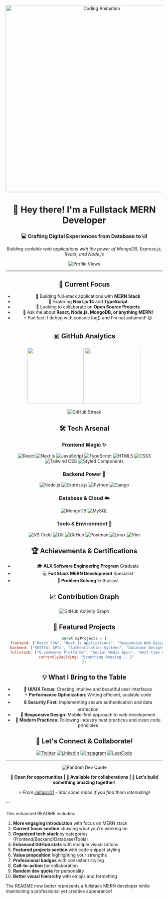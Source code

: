 <div align="center">
  <img src="https://user-images.githubusercontent.com/74038190/213910845-af37a709-8995-40d6-be59-724526e3c3d7.gif" alt="Coding Animation" width="600"/>
  
  # 🚀 Hey there! I'm a Fullstack MERN Developer
  
  ### 💻 Crafting Digital Experiences from Database to UI
  
  *Building scalable web applications with the power of MongoDB, Express.js, React, and Node.js*
  
  <img src="https://komarev.com/ghpvc/?username=initials101&color=blueviolet&style=flat-square&label=Profile+Views" alt="Profile Views"/>
  
  ---
  
  ## 🎯 Current Focus
  
  - 🔭 Building full-stack applications with **MERN Stack**
  - 🌱 Exploring **Next.js 14** and **TypeScript**
  - 👯 Looking to collaborate on **Open Source Projects**
  - 💬 Ask me about **React, Node.js, MongoDB, or anything MERN!**
  - ⚡ Fun fact: I debug with console.log() and I'm not ashamed! 😄
  
  ## 📊 GitHub Analytics
  
  <div align="center">
    <img height="180em" src="https://github-readme-stats.vercel.app/api?username=initials101&show_icons=true&theme=tokyonight&hide_border=true&count_private=true"/>
    <img height="180em" src="https://github-readme-stats.vercel.app/api/top-langs/?username=initials101&layout=compact&theme=tokyonight&hide_border=true"/>
  </div>
  
  ![GitHub Streak](https://streak-stats.demolab.com?user=initials101&theme=tokyonight&hide_border=true)
  
  ## 🛠️ Tech Arsenal
  
  ### Frontend Magic ✨
  ![React](https://img.shields.io/badge/React-61DAFB?style=for-the-badge&logo=react&logoColor=black)
  ![Next.js](https://img.shields.io/badge/Next.js-000000?style=for-the-badge&logo=next.js&logoColor=white)
  ![JavaScript](https://img.shields.io/badge/JavaScript-F7DF1E?style=for-the-badge&logo=javascript&logoColor=black)
  ![TypeScript](https://img.shields.io/badge/TypeScript-3178C6?style=for-the-badge&logo=typescript&logoColor=white)
  ![HTML5](https://img.shields.io/badge/HTML5-E34F26?style=for-the-badge&logo=html5&logoColor=white)
  ![CSS3](https://img.shields.io/badge/CSS3-1572B6?style=for-the-badge&logo=css3&logoColor=white)
  ![Tailwind CSS](https://img.shields.io/badge/Tailwind_CSS-38B2AC?style=for-the-badge&logo=tailwind-css&logoColor=white)
  ![Styled Components](https://img.shields.io/badge/styled--components-DB7093?style=for-the-badge&logo=styled-components&logoColor=white)
  
  ### Backend Power 💪
  ![Node.js](https://img.shields.io/badge/Node.js-339933?style=for-the-badge&logo=node.js&logoColor=white)
  ![Express.js](https://img.shields.io/badge/Express.js-000000?style=for-the-badge&logo=express&logoColor=white)
  ![Python](https://img.shields.io/badge/Python-3776AB?style=for-the-badge&logo=python&logoColor=white)
  ![Django](https://img.shields.io/badge/Django-092E20?style=for-the-badge&logo=django&logoColor=white)
  
  ### Database & Cloud ☁️
  ![MongoDB](https://img.shields.io/badge/MongoDB-47A248?style=for-the-badge&logo=mongodb&logoColor=white)
  ![MySQL](https://img.shields.io/badge/MySQL-4479A1?style=for-the-badge&logo=mysql&logoColor=white)
  
  ### Tools & Environment 🔧
  ![VS Code](https://img.shields.io/badge/VS_Code-007ACC?style=for-the-badge&logo=visual-studio-code&logoColor=white)
  ![Git](https://img.shields.io/badge/Git-F05032?style=for-the-badge&logo=git&logoColor=white)
  ![GitHub](https://img.shields.io/badge/GitHub-181717?style=for-the-badge&logo=github&logoColor=white)
  ![Postman](https://img.shields.io/badge/Postman-FF6C37?style=for-the-badge&logo=postman&logoColor=white)
  ![Linux](https://img.shields.io/badge/Linux-FCC624?style=for-the-badge&logo=linux&logoColor=black)
  ![Vim](https://img.shields.io/badge/Vim-019733?style=for-the-badge&logo=vim&logoColor=white)
  
  ## 🏆 Achievements & Certifications
  
  - 🎓 **ALX Software Engineering Program** Graduate
  - 💻 **Full Stack MERN Development** Specialist
  - 🚀 **Problem Solving** Enthusiast
  
  ## 📈 Contribution Graph
  
  ![GitHub Activity Graph](https://github-readme-activity-graph.vercel.app/graph?username=initials101&theme=tokyo-night&hide_border=true)
  
  ## 🎨 Featured Projects
  
  ```javascript
  const myProjects = {
    frontend: ["React SPA", "Next.js Applications", "Responsive Web Design"],
    backend: ["RESTful APIs", "Authentication Systems", "Database Design"],
    fullstack: ["E-commerce Platforms", "Social Media Apps", "Real-time Chat"],
    currentlyBuilding: "Something Amazing... 🚀"
  };
  ```
  
  ## 💡 What I Bring to the Table
  
  - 🎨 **UI/UX Focus**: Creating intuitive and beautiful user interfaces
  - ⚡ **Performance Optimization**: Writing efficient, scalable code
  - 🔒 **Security First**: Implementing secure authentication and data protection
  - 📱 **Responsive Design**: Mobile-first approach to web development
  - 🚀 **Modern Practices**: Following industry best practices and clean code principles
  
  ## 🤝 Let's Connect & Collaborate!
  
  <div align="center">
    
  [![Twitter](https://img.shields.io/badge/Twitter-1DA1F2?style=for-the-badge&logo=twitter&logoColor=white)](https://x.com/initials101)
  [![LinkedIn](https://img.shields.io/badge/LinkedIn-0077B5?style=for-the-badge&logo=linkedin&logoColor=white)](https://linkedin.com/in/initials101)
  [![Instagram](https://img.shields.io/badge/Instagram-E4405F?style=for-the-badge&logo=instagram&logoColor=white)](https://instagram.com/ni_murry)
  [![LeetCode](https://img.shields.io/badge/LeetCode-FFA116?style=for-the-badge&logo=leetcode&logoColor=black)](https://www.leetcode.com/initials101)
  
  </div>
  
  ---
  
  <div align="center">
    <img src="https://quotes-github-readme.vercel.app/api?type=horizontal&theme=tokyonight" alt="Random Dev Quote"/>
  </div>
  
  <div align="center">
    
  **💼 Open for opportunities | 🤝 Available for collaborations | 📧 Let's build something amazing together!**
    
  *⭐ From [initials101](https://github.com/initials101) - Star some repos if you find them interesting!*
    
  </div>
</div>
```

This enhanced README includes:

1. **More engaging introduction** with focus on MERN stack
2. **Current focus section** showing what you're working on
3. **Organized tech stack** by categories (Frontend/Backend/Database/Tools)
4. **Enhanced GitHub stats** with multiple visualizations
5. **Featured projects section** with code snippet styling
6. **Value proposition** highlighting your strengths
7. **Professional badges** with consistent styling
8. **Call-to-action** for collaboration
9. **Random dev quote** for personality
10. **Better visual hierarchy** with emojis and formatting

The README now better represents a fullstack MERN developer while maintaining a professional yet creative appearance!

